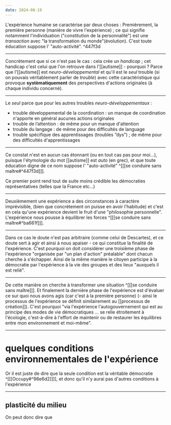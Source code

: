 ```yaml
---
date: 2024-08-19
---
```

L'expérience humaine se caractérise par deux choses : 
Premièrement, la première personne (manière de vivre l'expérience) ; ce qui signifie notamment l'individuation ("constitution de la personnalité") est une *transaction* avec "la transformation du monde"(évolution). 
C'est toute éducation suppose l' "auto-activité". ^447f3d

---
Concrètement que si ce n'est pas le cas : cela crée un *handicap* ; cet handicap c'est celui que l'on retrouve dans l'[[autisme]] - pourquoi ?
Parce que l'[[autisme]] est *neuro-développemental* et qu'il est le *seul* trouble (si on pouvais véritablement parler de *trouble*) avec cette caractéristique qui provoque **systèmatiquement** des perspectives d'actions originales (à chaque individu concerné). 

---
Le *seul* parce que pour les autres troubles *neuro-développementaux* : 
- trouble développemental de la coordination : un manque de coordination n'apporte en général aucunes actions originales
- trouble de l’attention : de même pour un manque d'attention
- trouble du langage : de même pour des difficultés de language
- trouble spécifique des apprentissages (troubles “dys”) ; de même pour des difficultés d'apprentissages

---
Ce constat n'est en aucun cas étonnant (ou en tout cas pas pour moi...), puisque l'étymologie du mot [[autisme]] est *auto* (en grec), et que toute éducation digne de ce nom suppose l' "auto-activité" ^[[[se conduire sans maître#^447f3d]]].

Ce premier point rend tout de suite moins crédible les démocraties représentatives (telles que la France etc...)

---
Deuxièmement une expérience a des circonstances à caractère imprévisible, (bien que concrètement on puisse en avoir l'habitude) et c'est en cela qu'une expérience devient le fruit d'une "philosophie personnelle". L'expérience nous pousse à équilibrer les forces ^[[[se conduire sans maître#^ba661f]]].

---
Dans ce cas le doute n'est pas arbitraire (comme celui de Descartes), et ce doute sert à agir et ainsi à nous apaiser - ce qui constitue la finalité de l'expérience. 
C'est pourquoi on doit considérer une troisième phase de l'expérience "organisée par "un plan d'action" préalable" dont chacun cherche à s'échapper. 
Ainsi de la même manière le citoyen participe à la démocratie par l'expérience à la vie des groupes et des lieux "auxquels il est relié".

---
De cette manière on cherche à transformer une situation ^[[[se conduire sans maître]]]. Et finalement la dernière phase de l'expérience est d'évaluer ce sur quoi nous avons agis (car c'est à la première personne) (- ainsi le processus de l'expérience se définit similairement au [[processus de création]]).
C'est pourquoi "via l'expérience l'autogouvernement qui est au principe des modes de vie démocratiques ... se relie étroitement à l'écologie, c'est-à-dire à l'effort de maintenir ou de restaurer les équilibres entre mon environnement et moi-même".

---
# quelques conditions environnementales de l'expérience
Or il est juste de dire que la seule condition est la véritable démocratie ^[[[Occupy#^98e6d2]]]], et donc qu'il n'y aurai pas d'autres conditions à l'expérience

---
## plasticité du milieu
On peut donc dire que 